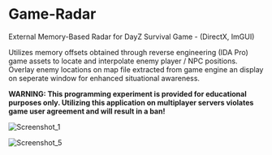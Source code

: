 # Game-Radar
External Memory-Based Radar for DayZ Survival Game - (DirectX, ImGUI)

Utilizes memory offsets obtained through reverse engineering (IDA Pro) game assets to locate and interpolate enemy player / NPC positions.
Overlay enemy locations on map file extracted from game engine an display on seperate window for enhanced situational awareness.

**WARNING: This programming experiment is provided for educational purposes only. 
Utilizing this application on multiplayer servers violates game user agreement and will result in a ban!**

![Screenshot_1](https://user-images.githubusercontent.com/3127698/143274892-48ca6d42-74c6-480f-9c9b-12d2de66d979.png)

![Screenshot_5](https://user-images.githubusercontent.com/3127698/143384102-6649186c-9c83-4270-a617-052bd3df396b.png)

